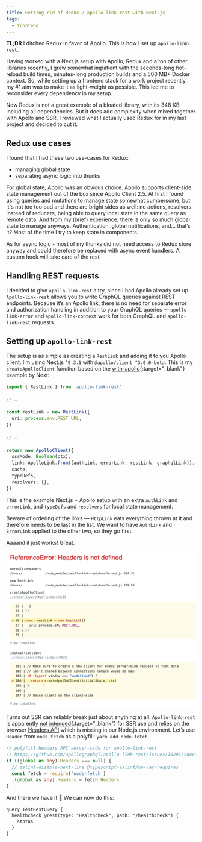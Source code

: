 ```yaml
---
title: Getting rid of Redux / apollo-link-rest with Next.js
tags:
  - frontend
---
```

**TL;DR** I ditched Redux in favor of Apollo. This is how I set up `apollo-link-rest`.

Having worked with a Next.js setup with Apollo, Redux and a ton of other libraries recently, I grew somewhat impatient with the seconds-long hot-reload build times, minutes-long production builds and a 500 MB+ Docker context.
So, while setting up a frontend stack for a work project recently, my #1 aim was to make it as light-weight as possible.
This led me to reconsider every dependency in my setup.

Now Redux is not a great example of a bloated library, with its 348 KB including all dependencies.
But it does add complexity when mixed together with Apollo and SSR.
I reviewed what I actually used Redux for in my last project and decided to cut it.

## Redux use cases

I found that I had these two use-cases for Redux:

- managing global state
- separating async logic into thunks

For global state, Apollo was an obvious choice.
Apollo supports client-side state management out of the box since Apollo Client 2.5.
At first I found using queries and mutations to manage state somewhat cumbersome, but it's not too too bad and there are bright sides as well: no actions, resolvers instead of reducers, being able to query local state in the same query as remote data.
And from my (brief) experience, there is only so much global state to manage anyways.
Authentication, global notifications, and… that’s it?
Most of the time I try to keep state in components.

As for async logic - most of my thunks did not need access to Redux store anyway and could therefore be replaced with async event handlers.
A custom hook will take care of the rest.

## Handling REST requests

I decided to give `apollo-link-rest` a try, since I had Apollo already set up.
`Apollo-link-rest` allows you to write GraphQL queries against REST endpoints.
Because it’s an Apollo link, there is no need for separate error and authorization handling in addition to your GraphQL queries — `apollo-link-error` and `apollo-link-context` work for both GraphQL and `apollo-link-rest` requests.

## Setting up `apollo-link-rest`

The setup is as simple as creating a `RestLink` and adding it to you Apollo client.
I’m using Next.js `^9.3.1` with `@apollo/client ^3.0.0-beta`.
This is my `createApolloClient` function based on the [with-apollo](https://github.com/zeit/next.js/tree/canary/examples/with-apollo){:target="_blank"} example by Next:

```ts
import { RestLink } from 'apollo-link-rest'

// …

const restLink = new RestLink({
  uri: process.env.REST_URL,
})

// …

return new ApolloClient({
  ssrMode: Boolean(ctx),
  link: ApolloLink.from([authLink, errorLink, restLink, graphqlLink]),
  cache,
  typeDefs,
  resolvers: {},
})
```

This is the example Next.js + Apollo setup with an extra `authLink` and `errorLink`, and `typeDefs` and `resolvers` for local state management.

Beware of ordering of the links — `HttpLink` eats everything thrown at it and therefore needs to be last in the list.
We want to have `AuthLink` and `ErrorLink` applied to the other two, so they go first.

Aaaand it just works! Great.

![Screenshot of ReferenceError: Headers is not defined](/assets/images/headers.png)

Turns out SSR can reliably break just about anything at all.
`Apollo-link-rest` is apparently [not intended](https://github.com/apollographql/apollo-link-rest/issues/182#issuecomment-453181542){:target="_blank"} for SSR use and relies on the browser [Headers API](https://developer.mozilla.org/en-US/docs/Web/API/Headers) which is missing in our Node.js environment.
Let’s use `Header` from `node-fetch` as a polyfill: `yarn add node-fetch`

```ts
// polyfill Headers API server-side for apollo-link-rest
// https://github.com/apollographql/apollo-link-rest/issues/182#issuecomment-453209304
if ((global as any).Headers === null) {
  // eslint-disable-next-line @typescript-eslint/no-var-requires
  const fetch = require('node-fetch')
  ;(global as any).Headers = fetch.Headers
}
```

And there we have it 🥳 We can now do this:

```gql
query TestRestQuery {
  healthcheck @rest(type: "Healthcheck", path: "/healthcheck") {
    status
  }
}
```
